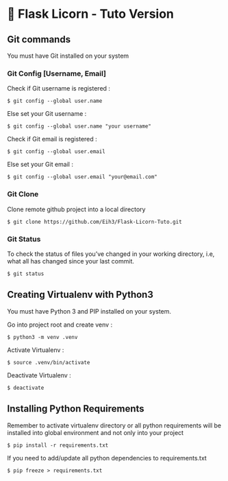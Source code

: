 :rainbow: Flask Licorn - Tuto Version
===========================

## Git commands
You must have Git installed on your system

### Git Config [Username, Email]
Check if Git username is registered :
``` shell
$ git config --global user.name 
```
Else set your Git username :
``` shell
$ git config --global user.name "your username"
```
Check if Git email is registered :
``` shell
$ git config --global user.email 
```
Else set your Git email :
``` shell
$ git config --global user.email "your@email.com"
```

### Git Clone 
Clone remote github project into a local directory
``` shell
$ git clone https://github.com/Eih3/Flask-Licorn-Tuto.git
```

### Git Status
To check the status of files you’ve changed in your working directory, 
i.e, what all has changed since your last commit.
``` shell
$ git status
```

## Creating Virtualenv with Python3
You must have Python 3 and PIP installed on your system.

Go into project root and create venv :
``` shell
$ python3 -m venv .venv 
```

Activate Virtualenv :
``` shell
$ source .venv/bin/activate
```

Deactivate Virtualenv :
``` shell
$ deactivate
```

## Installing Python Requirements
Remember to activate virtualenv directory or all python requirements will be installed
into global environment and not only into your project

``` shell
$ pip install -r requirements.txt
```

If you need to add/update all python dependencies to requirements.txt
``` shell
$ pip freeze > requirements.txt
```